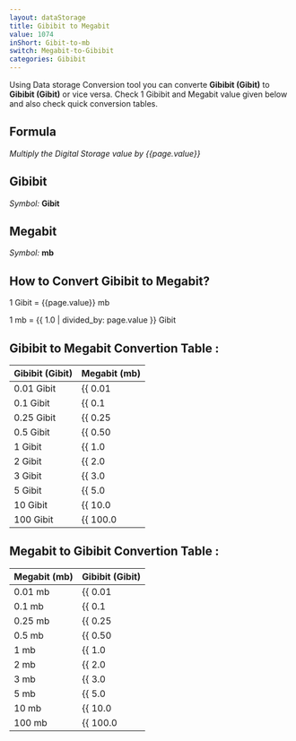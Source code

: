```yaml
---
layout: dataStorage
title: Gibibit to Megabit
value: 1074
inShort: Gibit-to-mb
switch: Megabit-to-Gibibit
categories: Gibibit
---
```


Using Data storage Conversion tool you can converte **Gibibit (Gibit)** to **Gibibit (Gibit)** or vice versa. Check 1 Gibibit and Megabit value given below and also check quick conversion tables.

## Formula
*Multiply the Digital Storage value by {{page.value}}*

## Gibibit
*Symbol:* **Gibit**

## Megabit
*Symbol:* **mb**

## How to Convert Gibibit to Megabit?

1 Gibit = {{page.value}} mb

1 mb = {{ 1.0 | divided_by: page.value }} Gibit


## Gibibit to Megabit Convertion Table :

| Gibibit (Gibit) | Megabit (mb) |
| ---- | ---- |
| 0.01 Gibit | {{ 0.01 | times: page.value }} mb |
| 0.1 Gibit | {{ 0.1 | times: page.value }} mb |
| 0.25 Gibit | {{ 0.25 | times: page.value }} mb |
| 0.5 Gibit | {{ 0.50 | times: page.value }} mb |
| 1 Gibit | {{ 1.0 | times: page.value }} mb |
| 2 Gibit | {{ 2.0 | times: page.value }} mb |
| 3 Gibit | {{ 3.0 | times: page.value }} mb |
| 5 Gibit | {{ 5.0 | times: page.value }} mb |
| 10 Gibit | {{ 10.0 | times: page.value }} mb |
| 100 Gibit | {{ 100.0 | times: page.value }} mb |

## Megabit to Gibibit Convertion Table :

| Megabit (mb) | Gibibit (Gibit) |
| ---- | ---- |
| 0.01 mb | {{ 0.01 | divided_by: page.value }} Gibit |
| 0.1 mb | {{ 0.1 | divided_by: page.value }} Gibit |
| 0.25 mb | {{ 0.25 | divided_by: page.value }} Gibit |
| 0.5 mb | {{ 0.50 | divided_by: page.value }} Gibit |
| 1 mb | {{ 1.0 | divided_by: page.value }} Gibit |
| 2 mb | {{ 2.0 | divided_by: page.value }} Gibit |
| 3 mb | {{ 3.0 | divided_by: page.value }} Gibit |
| 5 mb | {{ 5.0 | divided_by: page.value }} Gibit |
| 10 mb | {{ 10.0 | divided_by: page.value }} Gibit |
| 100 mb | {{ 100.0 | divided_by: page.value }} Gibit |


<script>
document.getElementById('selectInput')[11].selected = true
document.getElementById('selectOutput')[6].selected = true
</script>
